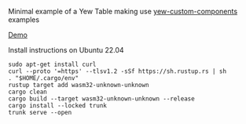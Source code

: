 Minimal example of a Yew Table making use [yew-custom-components](https://github.com/aknarts/yew-custom-components) examples


[Demo](https://shimwell.github.io/example_yew_rust_table/)

Install instructions on Ubuntu 22.04
```
sudo apt-get install curl
curl --proto '=https' --tlsv1.2 -sSf https://sh.rustup.rs | sh
. "$HOME/.cargo/env"
rustup target add wasm32-unknown-unknown
cargo clean
cargo build --target wasm32-unknown-unknown --release
cargo install --locked trunk
trunk serve --open
```
